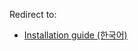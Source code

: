 Redirect to:

*   [Installation guide (한국어)](/index.php?title=Installation_guide_(%ED%95%9C%EA%B5%AD%EC%96%B4)&redirect=no "Installation guide (한국어)")